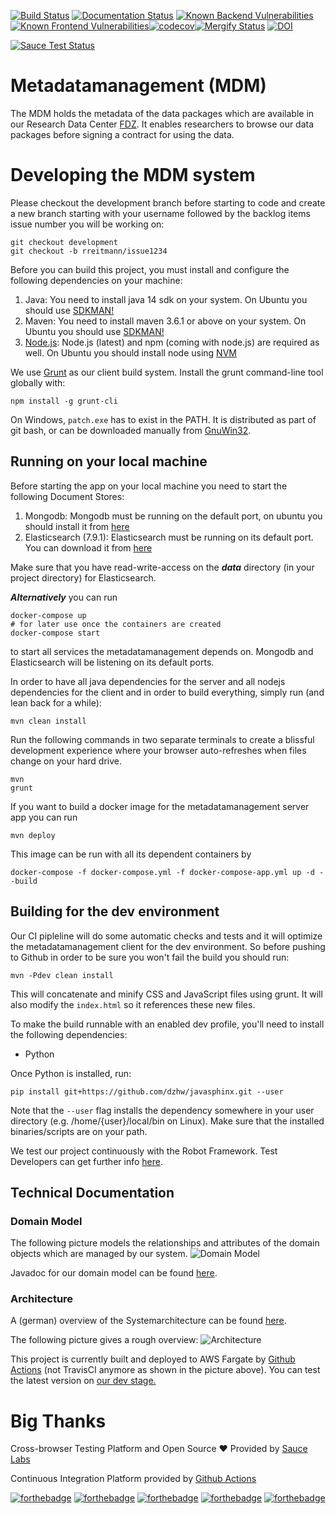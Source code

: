 [![Build Status](https://github.com/dzhw/metadatamanagement/workflows/Build%20and%20Deploy/badge.svg)](https://github.com/dzhw/metadatamanagement/actions) [![Documentation Status](https://readthedocs.org/projects/metadatamanagement/badge/?version=latest)](https://metadatamanagement.readthedocs.io/de/latest/javadoc/packages.html)
[![Known Backend Vulnerabilities](https://snyk.io/test/github/dzhw/metadatamanagement/badge.svg?targetFile=pom.xml)](https://snyk.io/test/github/dzhw/metadatamanagement?targetFile=pom.xml
)[![Known Frontend Vulnerabilities](https://snyk.io/test/github/dzhw/metadatamanagement/badge.svg?targetFile=package.json)](https://snyk.io/test/github/dzhw/metadatamanagement?targetFile=package.json
)[![codecov](https://codecov.io/gh/dzhw/metadatamanagement/branch/development/graph/badge.svg)](https://codecov.io/gh/dzhw/metadatamanagement)[![Mergify Status](https://gh.mergify.io/badges/dzhw/metadatamanagement.png?style=cut)](https://mergify.io)
[![DOI](https://zenodo.org/badge/39431147.svg)](https://zenodo.org/badge/latestdoi/39431147)

[![Sauce Test Status](https://app.saucelabs.com/browser-matrix/rreitmann.svg)](https://app.saucelabs.com/u/rreitmann)
# Metadatamanagement (MDM)

The MDM holds the metadata of the data packages which are available in our Research Data Center [FDZ](https://fdz.dzhw.eu). It enables researchers to browse our data packages before signing a contract for using the data.

# Developing the MDM system

Please checkout the development branch before starting to code and create a new branch starting with your username followed by the backlog items issue number you will be working on:

    git checkout development
    git checkout -b rreitmann/issue1234

Before you can build this project, you must install and configure the following dependencies on your machine:

1.  Java: You need to install java 14 sdk on your system. On Ubuntu you should use [SDKMAN!][]
2.  Maven: You need to install maven 3.6.1 or above on your system. On Ubuntu you should use [SDKMAN!][]
3.  [Node.js][]: Node.js (latest) and npm (coming with node.js) are required as well. On Ubuntu you should install node using [NVM][]

We use [Grunt][] as our client build system. Install the grunt command-line tool globally with:

    npm install -g grunt-cli

On Windows, `patch.exe` has to exist in the PATH. It is distributed as part of git bash, or can be downloaded manually from [GnuWin32][].

## Running on your local machine

Before starting the app on your local machine you need to start the following Document Stores:
1. Mongodb: Mongodb must be running on the default port, on ubuntu you should install it from [here](https://docs.mongodb.org/manual/tutorial/install-mongodb-on-ubuntu/)
2. Elasticsearch (7.9.1): Elasticsearch must be running on its default port. You can download it from [here](https://www.elastic.co/downloads/elasticsearch)

Make sure that you have read-write-access on the ***data*** directory (in your project directory) for Elasticsearch.

***Alternatively*** you can run

    docker-compose up
    # for later use once the containers are created
    docker-compose start

to start all services the metadatamanagement depends on. Mongodb and Elasticsearch will be listening on its default ports.

In order to have all java dependencies for the server and  all nodejs dependencies for the client and in order to build everything, simply run (and lean back for a while):

    mvn clean install

Run the following commands in two separate terminals to create a blissful development experience where your browser
auto-refreshes when files change on your hard drive.

    mvn
    grunt

If you want to build a docker image for the metadatamanagement server app you can run

    mvn deploy

This image can be run with all its dependent containers by

    docker-compose -f docker-compose.yml -f docker-compose-app.yml up -d --build

## Building for the dev environment

Our CI pipleline will do some automatic checks and tests and it will optimize the metadatamanagement client for the dev environment. So before pushing to Github in order to be sure you won't fail the build you should run:

    mvn -Pdev clean install

This will concatenate and minify CSS and JavaScript files using grunt. It will also modify the `index.html` so it references
these new files.

To make the build runnable with an enabled dev profile, you'll need to install the following dependencies:

*   Python

Once Python is installed, run:

    pip install git+https://github.com/dzhw/javasphinx.git --user

Note that the `--user` flag installs the dependency somewhere in your user directory (e.g. /home/{user}/local/bin on Linux). Make sure that the installed binaries/scripts are on your path.

We test our project continuously with the Robot Framework. Test Developers can get further info [here](https://github.com/dzhw/metadatamanagement/wiki/Robot-Framework).

## Technical Documentation

### Domain Model
The following picture models the relationships and attributes of the domain objects which are managed by our system.
![Domain Model](https://github.com/dzhw/metadatamanagement/wiki/images/domain-model.png)

Javadoc for our domain model can be found [here](https://metadatamanagement.readthedocs.io/de/latest/javadoc/packages.html).

### Architecture

A (german) overview of the Systemarchitecture can be found [here](https://github.com/dzhw/metadatamanagement/wiki/Architektur).

The following picture gives a rough overview:
![Architecture](https://github.com/dzhw/metadatamanagement/wiki/images/architecture/aws_components_overview.png)

This project is currently built and deployed to AWS Fargate by [Github Actions][GithubActions] (not TravisCI anymore as shown in the picture above). You can test the latest version on [our dev stage.](https://dev.metadata.fdz.dzhw.eu/)

# Big Thanks

Cross-browser Testing Platform and Open Source :heart: Provided by [Sauce Labs][saucelabs]

Continuous Integration Platform provided by [Github Actions][GithubActions]

[saucelabs]: https://saucelabs.com
[Node.js]: https://nodejs.org/
[Grunt]: http://gruntjs.com/
[NVM]: https://github.com/creationix/nvm
[SDKMAN!]: http://sdkman.io/install.html
[GithubActions]: https://github.com/dzhw/metadatamanagement/actions
[GnuWin32]: http://gnuwin32.sourceforge.net/packages/patch.htm

[![forthebadge](http://forthebadge.com/images/badges/built-by-developers.svg)](http://forthebadge.com)  [![forthebadge](https://forthebadge.com/images/badges/built-with-science.svg)](https://forthebadge.com)
 [![forthebadge](https://forthebadge.com/images/badges/60-percent-of-the-time-works-every-time.svg)](https://forthebadge.com) [![forthebadge](http://forthebadge.com/images/badges/uses-badges.svg)](http://forthebadge.com) [![forthebadge](https://forthebadge.com/images/badges/makes-people-smile.svg)](https://forthebadge.com)
